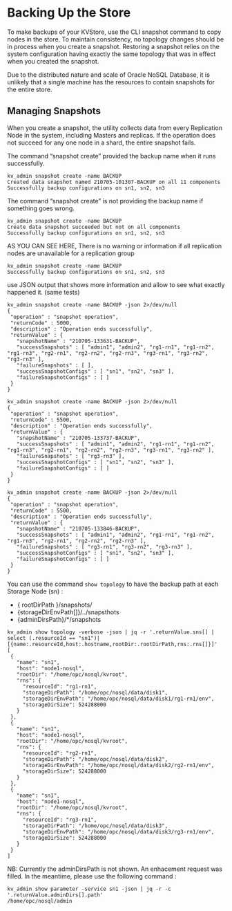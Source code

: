 # Backing Up the Store

To make backups of your KVStore, use the CLI snapshot command to copy nodes in the store. 
To maintain consistency, no topology changes should be in process when you create a snapshot. 
Restoring a snapshot relies on the system configuration having exactly the same topology that was in effect when you created the snapshot. 

Due to the distributed nature and scale of Oracle NoSQL Database, it is unlikely that a single machine has the resources to contain snapshots for the entire store. 

## Managing Snapshots

When you create a snapshot, the utility collects data from every Replication Node in the system, including Masters and replicas. 
If the operation does not succeed for any one node in a shard, the entire snapshot fails.

The command “snapshot create” provided the backup name when it runs successfully.
````
kv_admin snapshot create -name BACKUP
Created data snapshot named 210705-101307-BACKUP on all 11 components
Successfully backup configurations on sn1, sn2, sn3
````

The command “snapshot create” is not providing the backup name if something goes wrong.
````
kv_admin snapshot create -name BACKUP
Create data snapshot succeeded but not on all components
Successfully backup configurations on sn1, sn2, sn3
````

AS YOU CAN SEE HERE, There is no warning or information if all replication nodes are unavailable for a replication group

````
kv_admin snapshot create -name BACKUP
Successfully backup configurations on sn1, sn2, sn3
````

use JSON output that shows more information and allow to see what exactly happened it. (same tests)
````
kv_admin snapshot create -name BACKUP -json 2>/dev/null
{
 "operation" : "snapshot operation",
 "returnCode" : 5000,
 "description" : "Operation ends successfully",
 "returnValue" : {
   "snapshotName" : "210705-133631-BACKUP",
   "successSnapshots" : [ "admin1", "admin2", "rg1-rn1", "rg1-rn2", "rg1-rn3", "rg2-rn1", "rg2-rn2", "rg2-rn3", "rg3-rn1", "rg3-rn2", "rg3-rn3" ],
   "failureSnapshots" : [ ],
   "successSnapshotConfigs" : [ "sn1", "sn2", "sn3" ],
   "failureSnapshotConfigs" : [ ]
 }
}
````
````
kv_admin snapshot create -name BACKUP -json 2>/dev/null
{
 "operation" : "snapshot operation",
 "returnCode" : 5500,
 "description" : "Operation ends successfully",
 "returnValue" : {
   "snapshotName" : "210705-133737-BACKUP",
   "successSnapshots" : [ "admin1", "admin2", "rg1-rn1", "rg1-rn2", "rg1-rn3", "rg2-rn1", "rg2-rn2", "rg2-rn3", "rg3-rn1", "rg3-rn2" ],
   "failureSnapshots" : [ "rg3-rn3" ],
   "successSnapshotConfigs" : [ "sn1", "sn2", "sn3" ],
   "failureSnapshotConfigs" : [ ]
 }
}
````
````
kv_admin snapshot create -name BACKUP -json 2>/dev/null
{
 "operation" : "snapshot operation",
 "returnCode" : 5500,
 "description" : "Operation ends successfully",
 "returnValue" : {
   "snapshotName" : "210705-133846-BACKUP",
   "successSnapshots" : [ "admin1", "admin2", "rg1-rn1", "rg1-rn2", "rg1-rn3", "rg2-rn1", "rg2-rn2", "rg2-rn3" ],
   "failureSnapshots" : [ "rg3-rn1", "rg3-rn2", "rg3-rn3" ],
   "successSnapshotConfigs" : [ "sn1", "sn2", "sn3" ],
   "failureSnapshotConfigs" : [ ]
 }
}
````
You can use the command `show topology` to have the backup path at each Storage Node (sn) :
* { rootDirPath }/snapshots/
* {storageDirEnvPath[]}/../snapsthots
* {adminDirsPath}/*/snapshots

````
kv_admin show topology -verbose -json | jq -r '.returnValue.sns[] | select (.resourceId == "sn1")|[{name:.resourceId,host:.hostname,rootDir:.rootDirPath,rns:.rns[]}]'
[
 {
   "name": "sn1",
   "host": "node1-nosql",
   "rootDir": "/home/opc/nosql/kvroot",
   "rns": {
     "resourceId": "rg1-rn1",
     "storageDirPath": "/home/opc/nosql/data/disk1",
     "storageDirEnvPath": "/home/opc/nosql/data/disk1/rg1-rn1/env",
     "storageDirSize": 524288000
   }
 },
 {
   "name": "sn1",
   "host": "node1-nosql",
   "rootDir": "/home/opc/nosql/kvroot",
   "rns": {
     "resourceId": "rg2-rn1",
     "storageDirPath": "/home/opc/nosql/data/disk2",
     "storageDirEnvPath": "/home/opc/nosql/data/disk2/rg2-rn1/env",
     "storageDirSize": 524288000
   }
 },
 {
   "name": "sn1",
   "host": "node1-nosql",
   "rootDir": "/home/opc/nosql/kvroot",
   "rns": {
     "resourceId": "rg3-rn1",
     "storageDirPath": "/home/opc/nosql/data/disk3",
     "storageDirEnvPath": "/home/opc/nosql/data/disk3/rg3-rn1/env",
     "storageDirSize": 524288000
   }
 }
]
````
NB: Currently the adminDirsPath is not shown. An enhacement request was filled. In the meantime, please use the following command :

````
kv_admin show parameter -service sn1 -json | jq -r -c '.returnValue.adminDirs[].path'
/home/opc/nosql/admin
````

